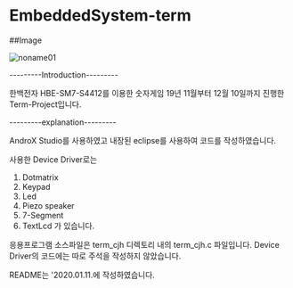 # EmbeddedSystem-term
##Image

![noname01](https://user-images.githubusercontent.com/54853873/72201310-cb12cd80-3495-11ea-81ae-950f2c66bb31.png)


---------Introduction---------

한백전자 HBE-SM7-S4412를 이용한 숫자게임 
19년 11월부터 12월 10일까지 진행한 Term-Project입니다.


---------explanation---------

AndroX Studio를 사용하였고 내장된 eclipse를 사용하여 코드를 작성하였습니다.

사용한 Device Driver로는
  1. Dotmatrix
  2. Keypad
  3. Led
  4. Piezo speaker
  5. 7-Segment
  6. TextLcd
가 있습니다.

응용프로그램 소스파일은 term_cjh 디렉토리 내의 term_cjh.c 파일입니다.
Device Driver의 코드에는 따로 주석을 작성하지 않았습니다.

README는 '2020.01.11.에 작성하였습니다.
